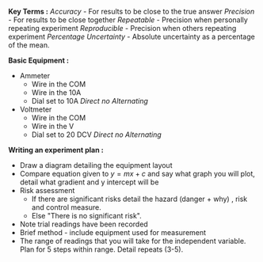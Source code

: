 **Key Terms :**
*Accuracy* - For results to be close to the true answer
*Precision* - For results to be close together
*Repeatable* - Precision when personally repeating experiment
*Reproducible* - Precision when others repeating experiment
*Percentage Uncertainty* - Absolute uncertainty as a percentage of the mean.

**Basic Equipment :**
- Ammeter
	- Wire in the COM 
	- Wire in the 10A 
	- Dial set to 10A *Direct no Alternating*
- Voltmeter
	- Wire in the COM 
	- Wire in the V
	- Dial set to 20 DCV *Direct no Alternating*

**Writing an experiment plan :**
- Draw a diagram detailing the equipment layout
- Compare equation given to $y=mx+c$ and say what graph you will plot, detail what gradient and y intercept will be
- Risk assessment
	- If there are significant risks detail the hazard (danger + why) , risk and control measure.
	- Else "There is no significant risk".
- Note trial readings have been recorded
- Brief method - include equipment used for measurement 
- The range of readings that you will take for the independent variable. Plan for 5 steps within range. Detail repeats (3-5).